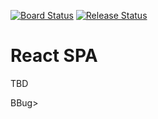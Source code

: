[![Board Status](https://dev.azure.com/ikeike443/ead6083f-3ff3-4445-9d40-14ef527a258f/79894fcd-565d-4c32-900a-705a47d7cd86/_apis/work/boardbadge/e5b012e8-34f8-4ec9-8d0f-126df53cf31b?columnOptions=1)](https://dev.azure.com/ikeike443/ead6083f-3ff3-4445-9d40-14ef527a258f/_boards/board/t/79894fcd-565d-4c32-900a-705a47d7cd86/Microsoft.RequirementCategory)
[![Release Status](https://vsrm.dev.azure.com/ikeike443/_apis/public/Release/badge/ead6083f-3ff3-4445-9d40-14ef527a258f/1/1)](https://dev.azure.com/ikeike443/Sample/_release?definitionId=1)

# React SPA

TBD

BBug>


